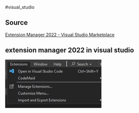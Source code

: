#visual_studio 

## Source
[Extension Manager 2022 - Visual Studio Marketplace](https://marketplace.visualstudio.com/items?itemName=Loop8ack.ExtensionManager2022)

## extension manager 2022 in visual studio

![](Pasted%20image%2020231218083451.png)


